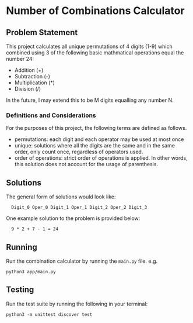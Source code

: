 # Number of Combinations Calculator

## Problem Statement
This project calculates all unique permutations of 4 digits (1-9) which combined
using 3 of the following basic mathmatical operations equal the number 24:
  - Addition (+)
  - Subtraction (-)
  - Multiplication (*)
  - Division (/)

In the future, I may extend this to be M digits equalling any number N.

### Definitions and Considerations
For the purposes of this project, the following terms are defined as follows.
  - permutations: each digit and each operator may be used at most once
  - unique: solutions where all the digits are the same and in the same order,
  only count once, regardless of operators used. 
  - order of operations: strict order of operations is applied. In other words,
  this solution does not account for the usage of parenthesis.

## Solutions
The general form of solutions would look like:
```
  Digit_0 Oper_0 Digit_1 Oper_1 Digit_2 Oper_2 Digit_3
```

One example solution to the problem is provided below:
```
  9 * 2 + 7 - 1 = 24
```

## Running
Run the combination calculator by running the `main.py` file. e.g.

```
python3 app/main.py
```

## Testing
Run the test suite by running the following in your terminal:

```
python3 -m unittest discover test
```